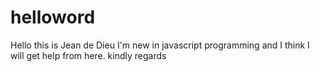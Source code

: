 # helloword
Hello this is Jean de Dieu
I'm new in javascript programming and I think I will get help from here.
kindly regards
